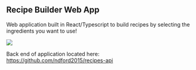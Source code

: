 ## Recipe Builder Web App

Web application built in React/Typescript to build recipes by selecting the ingredients you want to use!

![](images/recipes-demo.gif)

Back end of application located here: https://github.com/ndford2015/recipes-api
